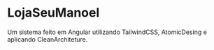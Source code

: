 # LojaSeuManoel
Um sistema feito em Angular utilizando TailwindCSS, AtomicDesing e aplicando CleanArchiteture.
